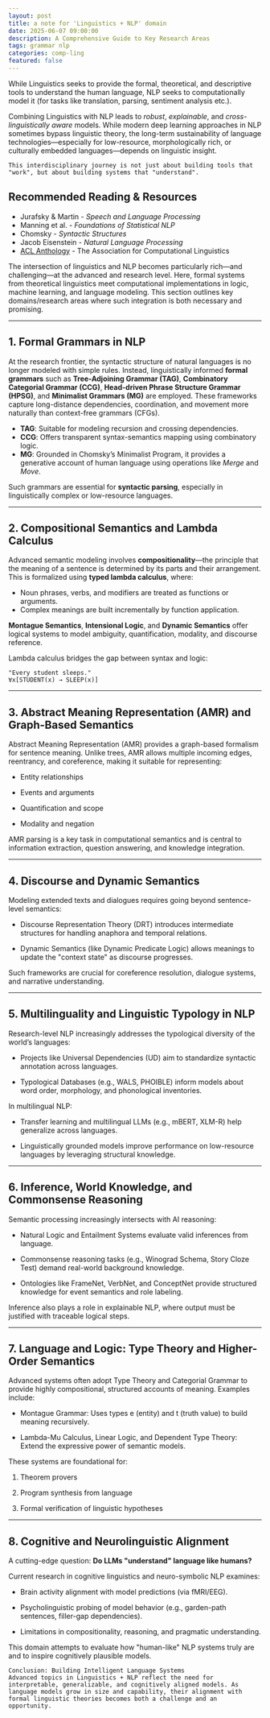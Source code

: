 ```yaml
---
layout: post
title: a note for 'Linguistics + NLP' domain 
date: 2025-06-07 09:00:00
description: A Comprehensive Guide to Key Research Areas 
tags: grammar nlp
categories: comp-ling
featured: false
---
```


While Linguistics seeks to provide the formal, theoretical, and descriptive tools to understand the human language, NLP seeks to computationally model it (for tasks like translation, parsing, sentiment analysis etc.).

Combining Linguistics with NLP leads to *robust*, *explainable*, and *cross-linguistically aware* models. While modern deep learning approaches in NLP sometimes bypass linguistic theory, the long-term sustainability of language technologies—especially for low-resource, morphologically rich, or culturally embedded languages—depends on linguistic insight.

```
This interdisciplinary journey is not just about building tools that "work", but about building systems that "understand".
```

## Recommended Reading & Resources

- Jurafsky & Martin - *Speech and Language Processing*
- Manning et al. - *Foundations of Statistical NLP*
- Chomsky - *Syntactic Structures*
- Jacob Eisenstein - *Natural Language Processing*
- [ACL Anthology](https://aclanthology.org) - The Association for Computational Linguistics



The intersection of linguistics and NLP becomes particularly rich—and challenging—at the advanced and research level. Here, formal systems from theoretical linguistics meet computational implementations in logic, machine learning, and language modeling. This section outlines key domains/research areas where such integration is both necessary and promising.

---

## 1. Formal Grammars in NLP

At the research frontier, the syntactic structure of natural languages is no longer modeled with simple rules. Instead, linguistically informed **formal grammars** such as **Tree-Adjoining Grammar (TAG)**, **Combinatory Categorial Grammar (CCG)**, **Head-driven Phrase Structure Grammar (HPSG)**, and **Minimalist Grammars (MG)** are employed. These frameworks capture long-distance dependencies, coordination, and movement more naturally than context-free grammars (CFGs).

- **TAG**: Suitable for modeling recursion and crossing dependencies.
- **CCG**: Offers transparent syntax-semantics mapping using combinatory logic.
- **MG**: Grounded in Chomsky’s Minimalist Program, it provides a generative account of human language using operations like *Merge* and *Move*.

Such grammars are essential for **syntactic parsing**, especially in linguistically complex or low-resource languages.

---

## 2. Compositional Semantics and Lambda Calculus

Advanced semantic modeling involves **compositionality**—the principle that the meaning of a sentence is determined by its parts and their arrangement. This is formalized using **typed lambda calculus**, where:
- Noun phrases, verbs, and modifiers are treated as functions or arguments.
- Complex meanings are built incrementally by function application.

**Montague Semantics**, **Intensional Logic**, and **Dynamic Semantics** offer logical systems to model ambiguity, quantification, modality, and discourse reference.

Lambda calculus bridges the gap between syntax and logic:
```plaintext
"Every student sleeps."
∀x[STUDENT(x) → SLEEP(x)]
```

---

## 3. Abstract Meaning Representation (AMR) and Graph-Based Semantics
Abstract Meaning Representation (AMR) provides a graph-based formalism for sentence meaning. Unlike trees, AMR allows multiple incoming edges, reentrancy, and coreference, making it suitable for representing:

* Entity relationships

* Events and arguments

* Quantification and scope

* Modality and negation

AMR parsing is a key task in computational semantics and is central to information extraction, question answering, and knowledge integration.

---

## 4. Discourse and Dynamic Semantics
Modeling extended texts and dialogues requires going beyond sentence-level semantics:

* Discourse Representation Theory (DRT) introduces intermediate structures for handling anaphora and temporal relations.

* Dynamic Semantics (like Dynamic Predicate Logic) allows meanings to update the "context state" as discourse progresses.

Such frameworks are crucial for coreference resolution, dialogue systems, and narrative understanding.

---

## 5. Multilinguality and Linguistic Typology in NLP
Research-level NLP increasingly addresses the typological diversity of the world’s languages:

* Projects like Universal Dependencies (UD) aim to standardize syntactic annotation across languages.

* Typological Databases (e.g., WALS, PHOIBLE) inform models about word order, morphology, and phonological inventories.

In multilingual NLP:

* Transfer learning and multilingual LLMs (e.g., mBERT, XLM-R) help generalize across languages.

* Linguistically grounded models improve performance on low-resource languages by leveraging structural knowledge.

---

## 6. Inference, World Knowledge, and Commonsense Reasoning
Semantic processing increasingly intersects with AI reasoning:

* Natural Logic and Entailment Systems evaluate valid inferences from language.

* Commonsense reasoning tasks (e.g., Winograd Schema, Story Cloze Test) demand real-world background knowledge.

* Ontologies like FrameNet, VerbNet, and ConceptNet provide structured knowledge for event semantics and role labeling.

Inference also plays a role in explainable NLP, where output must be justified with traceable logical steps.


---

## 7. Language and Logic: Type Theory and Higher-Order Semantics
Advanced systems often adopt Type Theory and Categorial Grammar to provide highly compositional, structured accounts of meaning. Examples include:

* Montague Grammar: Uses types e (entity) and t (truth value) to build meaning recursively.

* Lambda-Mu Calculus, Linear Logic, and Dependent Type Theory: Extend the expressive power of semantic models.

These systems are foundational for:

1. Theorem provers

2. Program synthesis from language

3. Formal verification of linguistic hypotheses

---

## 8. Cognitive and Neurolinguistic Alignment
A cutting-edge question: **Do LLMs "understand" language like humans?**

Current research in cognitive linguistics and neuro-symbolic NLP examines:

* Brain activity alignment with model predictions (via fMRI/EEG).

* Psycholinguistic probing of model behavior (e.g., garden-path sentences, filler-gap dependencies).

* Limitations in compositionality, reasoning, and pragmatic understanding.

This domain attempts to evaluate how "human-like" NLP systems truly are and to inspire cognitively plausible models.

```
Conclusion: Building Intelligent Language Systems
Advanced topics in Linguistics + NLP reflect the need for interpretable, generalizable, and cognitively aligned models. As language models grow in size and capability, their alignment with formal linguistic theories becomes both a challenge and an opportunity.
```